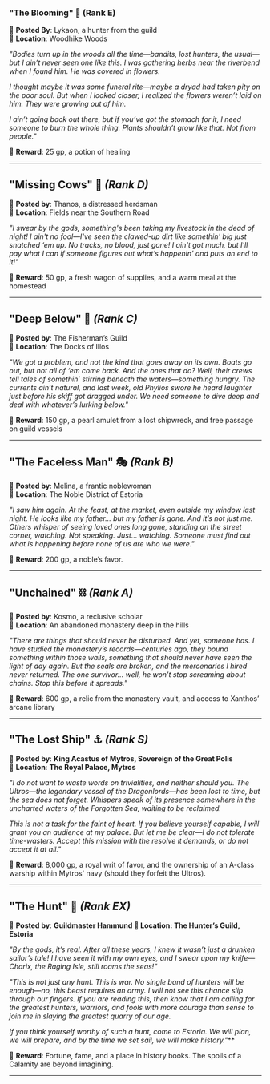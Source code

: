 ### **"The Blooming"** 🌸 (Rank E)

🔹 **Posted By**: Lykaon, a hunter from the guild  
🔹 **Location**: Woodhike Woods 

*"Bodies turn up in the woods all the time—bandits, lost hunters, the usual—but I ain’t never seen one like this. I was gathering herbs near the riverbend when I found him. He was covered in flowers.*

*I thought maybe it was some funeral rite—maybe a dryad had taken pity on the poor soul. But when I looked closer, I realized the flowers weren’t laid on him. They were growing out of him.*

*I ain’t going back out there, but if you’ve got the stomach for it, I need someone to burn the whole thing. Plants shouldn’t grow like that. Not from people."*

🔹 **Reward**: 25 gp, a potion of healing

---
## **"Missing Cows"** 🐂 _(Rank D)_

🔹 **Posted by**: Thanos, a distressed herdsman  
🔹 **Location**: Fields near the Southern Road

_"I swear by the gods, something's been taking my livestock in the dead of night! I ain't no fool—I've seen the clawed-up dirt like somethin' big just snatched ‘em up. No tracks, no blood, just gone! I ain't got much, but I'll pay what I can if someone figures out what’s happenin’ and puts an end to it!"_

🔹 **Reward**: 50 gp, a fresh wagon of supplies, and a warm meal at the homestead

---
## **"Deep Below"** 🌊 _(Rank C)_

🔹 **Posted by**: The Fisherman’s Guild  
🔹 **Location**: The Docks of Illos

_"We got a problem, and not the kind that goes away on its own. Boats go out, but not all of ‘em come back. And the ones that do? Well, their crews tell tales of somethin’ stirring beneath the waters—something hungry. The currents ain’t natural, and last week, old Phylios swore he heard laughter just before his skiff got dragged under. We need someone to dive deep and deal with whatever’s lurking below."_

🔹 **Reward**: 150 gp, a pearl amulet from a lost shipwreck, and free passage on guild vessels

---
## **"The Faceless Man"** 🎭 _(Rank B)_

🔹 **Posted by**: Melina, a frantic noblewoman  
🔹 **Location**: The Noble District of Estoria

_"I saw him again. At the feast, at the market, even outside my window last night. He looks like my father… but my father is gone. And it’s not just me. Others whisper of seeing loved ones long gone, standing on the street corner, watching. Not speaking. Just… watching. Someone must find out what is happening before none of us are who we were."_

🔹 **Reward**: 200 gp, a noble’s favor.

---
## **"Unchained"** ⛓ _(Rank A)_

🔹 **Posted by**: Kosmo, a reclusive scholar  
🔹 **Location**: An abandoned monastery deep in the hills

_"There are things that should never be disturbed. And yet, someone has. I have studied the monastery’s records—centuries ago, they bound something within those walls, something that should never have seen the light of day again. But the seals are broken, and the mercenaries I hired never returned. The one survivor… well, he won’t stop screaming about chains. Stop this before it spreads."_

🔹 **Reward**: 600 gp, a relic from the monastery vault, and access to Xanthos’ arcane library

---
## **"The Lost Ship"** ⚓ _(Rank S)_

🔹 **Posted by**: **King Acastus of Mytros, Sovereign of the Great Polis**  
🔹 **Location**: **The Royal Palace, Mytros**

*"I do not want to waste words on trivialities, and neither should you. The Ultros—the legendary vessel of the Dragonlords—has been lost to time, but the sea does not forget. Whispers speak of its presence somewhere in the uncharted waters of the Forgotten Sea, waiting to be reclaimed.*

*This is not a task for the faint of heart. If you believe yourself capable, I will grant you an audience at my palace. But let me be clear—I do not tolerate time-wasters. Accept this mission with the resolve it demands, or do not accept it at all."*

🔹 **Reward**: 8,000 gp, a royal writ of favor, and the ownership of an A-class warship within Mytros' navy (should they forfeit the Ultros).

---
## **"The Hunt"** 🦀 _(Rank EX)_

🔹 **Posted by**: **Guildmaster Hammund 
🔹 Location: The Hunter’s Guild, Estoria**

*"By the gods, it’s real. After all these years, I knew it wasn’t just a drunken sailor’s tale! I have seen it with my own eyes, and I swear upon my knife—Charix, the Raging Isle, still roams the seas!"*

*"This is not just any hunt. This is war. No single band of hunters will be enough—no, this beast requires an army. I will not see this chance slip through our fingers. If you are reading this, then know that I am calling for the greatest hunters, warriors, and fools with more courage than sense to join me in slaying the greatest quarry of our age.* 

*If you think yourself worthy of such a hunt, come to Estoria. We will plan, we will prepare, and by the time we set sail, we will make history."***

🔹 **Reward**: Fortune, fame, and a place in history books. The spoils of a Calamity are beyond imagining.

---
